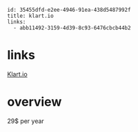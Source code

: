 ```
id: 35455dfd-e2ee-4946-91ea-438d5487992f
title: klart.io
links:
  - abb11492-3159-4d39-8c93-6476cbcb44b2
```

# links

[Klart.io](https://klart.io/#get-started)

# overview

29$ per year

